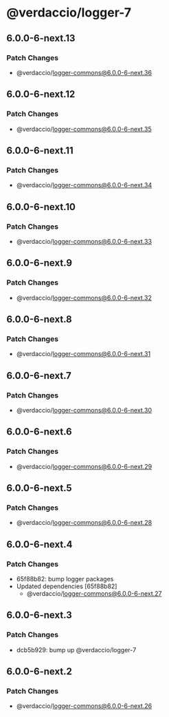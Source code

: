 # @verdaccio/logger-7

## 6.0.0-6-next.13

### Patch Changes

- @verdaccio/logger-commons@6.0.0-6-next.36

## 6.0.0-6-next.12

### Patch Changes

- @verdaccio/logger-commons@6.0.0-6-next.35

## 6.0.0-6-next.11

### Patch Changes

- @verdaccio/logger-commons@6.0.0-6-next.34

## 6.0.0-6-next.10

### Patch Changes

- @verdaccio/logger-commons@6.0.0-6-next.33

## 6.0.0-6-next.9

### Patch Changes

- @verdaccio/logger-commons@6.0.0-6-next.32

## 6.0.0-6-next.8

### Patch Changes

- @verdaccio/logger-commons@6.0.0-6-next.31

## 6.0.0-6-next.7

### Patch Changes

- @verdaccio/logger-commons@6.0.0-6-next.30

## 6.0.0-6-next.6

### Patch Changes

- @verdaccio/logger-commons@6.0.0-6-next.29

## 6.0.0-6-next.5

### Patch Changes

- @verdaccio/logger-commons@6.0.0-6-next.28

## 6.0.0-6-next.4

### Patch Changes

- 65f88b82: bump logger packages
- Updated dependencies [65f88b82]
  - @verdaccio/logger-commons@6.0.0-6-next.27

## 6.0.0-6-next.3

### Patch Changes

- dcb5b929: bump up @verdaccio/logger-7

## 6.0.0-6-next.2

### Patch Changes

- @verdaccio/logger-commons@6.0.0-6-next.26
